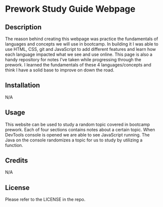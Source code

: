 # Prework Study Guide Webpage

## Description

The reason behind creating this webpage was practice the fundamentals of languages and concepts we will use in bootcamp.  In building it I was able to use HTML, CSS, git and JavaScript to add different features and learn how each language impacted what we see and use online.  This page is also a handy repository for notes I've taken while progressing through the prework.  I learned the fundamentals of these 4 languages/concepts and think I have a solid base to improve on down the road.

## Installation

N/A

## Usage

This website can be used to study a random topic covered in bootcamp prework.  Each of four sections contains notes about a certain topic.  When DevTools console is opened we are able to see JavaScript running.  The Java on the console randomizes a topic for us to study by utilizing a function.

## Credits

N/A

## License

Please refer to the LICENSE in the repo.
